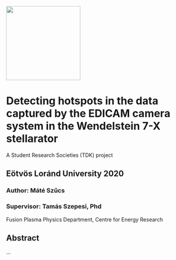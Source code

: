 <img src="https://github.com/szmate00/hotspot_detection/blob/master/figures/logok.png" height="200" />


# Detecting hotspots in the data captured by the EDICAM camera system in the Wendelstein 7-X stellarator
A Student Research Societies (TDK) project

## Eötvös Loránd University 2020
### Author: Máté Szűcs<br>

### Supervisor: Tamás Szepesi, Phd<br>

Fusion Plasma Physics Department, Centre for Energy Research


## Abstract


...
